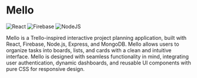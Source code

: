 # Mello

![React](https://img.shields.io/badge/react-%2320232a.svg?style=for-the-badge&logo=react&logoColor=%2361DAFB)
![Firebase](https://img.shields.io/badge/firebase-a08021?style=for-the-badge&logo=firebase&logoColor=ffcd34)
![NodeJS](https://img.shields.io/badge/node.js-6DA55F?style=for-the-badge&logo=node.js&logoColor=white)

Mello is a Trello-inspired interactive project planning application, built with React, Firebase, Node.js, Express, and MongoDB. Mello allows users to organize tasks into boards, lists, and cards with a clean and intuitive interface. Mello is designed with seamless functionality in mind, integrating user authentication, dynamic dashboards, and reusable UI components with pure CSS for responsive design.
